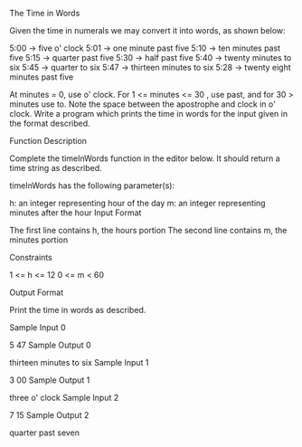 The Time in Words

Given the time in numerals we may convert it into words, as shown below:

5:00 -> five o' clock
5:01 -> one minute past five
5:10 -> ten minutes past five
5:15 -> quarter past five
5:30 -> half past five
5:40 -> twenty minutes to six
5:45 -> quarter to six
5:47 -> thirteen minutes to six
5:28 -> twenty eight minutes past five

At minutes = 0, use o' clock. For 1 <= minutes <= 30 , use past, and for 30 > minutes use to. Note the space between the apostrophe and clock in o' clock. Write a program which prints the time in words for the input given in the format described.

Function Description

Complete the timeInWords function in the editor below. It should return a time string as described.

timeInWords has the following parameter(s):

h: an integer representing hour of the day
m: an integer representing minutes after the hour
Input Format

The first line contains h, the hours portion The second line contains m, the minutes portion

Constraints

1 <= h <= 12
0 <= m < 60

Output Format

Print the time in words as described.

Sample Input 0

5
47
Sample Output 0

thirteen minutes to six
Sample Input 1

3
00
Sample Output 1

three o' clock
Sample Input 2

7
15
Sample Output 2

quarter past seven
